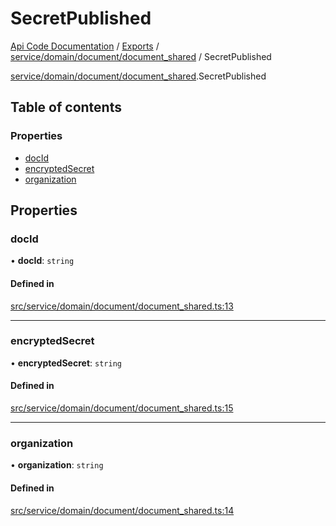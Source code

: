# SecretPublished
 
[Api Code Documentation](../README.md) / [Exports](../modules.md) / [service/domain/document/document\_shared](../modules/service_domain_document_document_shared.md) / SecretPublished

[service/domain/document/document\_shared](../modules/service_domain_document_document_shared.md).SecretPublished

## Table of contents

### Properties

- [docId](service_domain_document_document_shared.SecretPublished.md#docid)
- [encryptedSecret](service_domain_document_document_shared.SecretPublished.md#encryptedsecret)
- [organization](service_domain_document_document_shared.SecretPublished.md#organization)

## Properties

### docId

• **docId**: `string`

#### Defined in

[src/service/domain/document/document_shared.ts:13](https://github.com/openkfw/TruBudget/blob/e3c318d/api/src/service/domain/document/document_shared.ts#L13)

___

### encryptedSecret

• **encryptedSecret**: `string`

#### Defined in

[src/service/domain/document/document_shared.ts:15](https://github.com/openkfw/TruBudget/blob/e3c318d/api/src/service/domain/document/document_shared.ts#L15)

___

### organization

• **organization**: `string`

#### Defined in

[src/service/domain/document/document_shared.ts:14](https://github.com/openkfw/TruBudget/blob/e3c318d/api/src/service/domain/document/document_shared.ts#L14)
